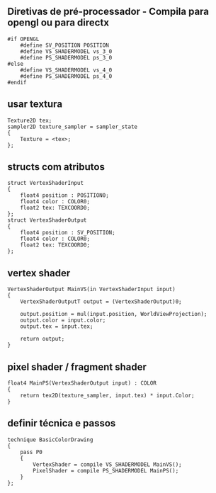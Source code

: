 ## Diretivas de pré-processador - Compila para opengl ou para directx
```hlsl
#if OPENGL
	#define SV_POSITION POSITION
	#define VS_SHADERMODEL vs_3_0
	#define PS_SHADERMODEL ps_3_0
#else
	#define VS_SHADERMODEL vs_4_0
	#define PS_SHADERMODEL ps_4_0
#endif
```

## usar textura
```hlsl
Texture2D tex;
sampler2D texture_sampler = sampler_state
{
	Texture = <tex>;
};
```

## structs com atributos 
```hlsl
struct VertexShaderInput
{
	float4 position : POSITION0;
	float4 color : COLOR0;
	float2 tex: TEXCOORD0;
};
struct VertexShaderOutput
{
	float4 position : SV_POSITION;
	float4 color : COLOR0;
	float2 tex: TEXCOORD0;
};
```

## vertex shader
```hlsl
VertexShaderOutput MainVS(in VertexShaderInput input)
{
	VertexShaderOutputT output = (VertexShaderOutput)0;
  
	output.position = mul(input.position, WorldViewProjection);
	output.color = input.color;
	output.tex = input.tex;
  
	return output;
}
```

## pixel shader / fragment shader
```hlsl
float4 MainPS(VertexShaderOutput input) : COLOR
{			
	return tex2D(texture_sampler, input.tex) * input.Color;
}
```

## definir técnica e passos
```hlsl
technique BasicColorDrawing
{
	pass P0
	{		
		VertexShader = compile VS_SHADERMODEL MainVS();
		PixelShader = compile PS_SHADERMODEL MainPS();
	}
};
```
